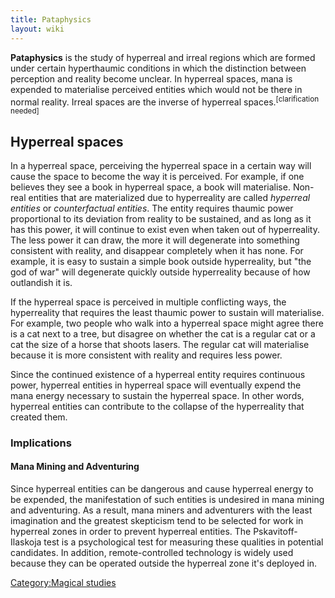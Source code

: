 ```yaml
---
title: Pataphysics
layout: wiki
---
```

**Pataphysics** is the study of hyperreal and irreal regions which are
formed under certain hyperthaumic conditions in which the distinction
between perception and reality become unclear. In hyperreal spaces, mana
is expended to materialise perceived entities which would not be there
in normal reality. Irreal spaces are the inverse of hyperreal
spaces.<sup>\[clarification needed\]</sup>

## Hyperreal spaces

In a hyperreal space, perceiving the hyperreal space in a certain way
will cause the space to become the way it is perceived. For example, if
one believes they see a book in hyperreal space, a book will
materialise. Non-real entities that are materialized due to hyperreality
are called *hyperreal entities* or *counterfactual entities*. The entity
requires thaumic power proportional to its deviation from reality to be
sustained, and as long as it has this power, it will continue to exist
even when taken out of hyperreality. The less power it can draw, the
more it will degenerate into something consistent with reality, and
disappear completely when it has none. For example, it is easy to
sustain a simple book outside hyperreality, but "the god of war" will
degenerate quickly outside hyperreality because of how outlandish it is.

If the hyperreal space is perceived in multiple conflicting ways, the
hyperreality that requires the least thaumic power to sustain will
materialise. For example, two people who walk into a hyperreal space
might agree there is a cat next to a tree, but disagree on whether the
cat is a regular cat or a cat the size of a horse that shoots lasers.
The regular cat will materialise because it is more consistent with
reality and requires less power.

Since the continued existence of a hyperreal entity requires continuous
power, hyperreal entities in hyperreal space will eventually expend the
mana energy necessary to sustain the hyperreal space. In other words,
hyperreal entities can contribute to the collapse of the hyperreality
that created them.

### Implications

#### Mana Mining and Adventuring

Since hyperreal entities can be dangerous and cause hyperreal energy to
be expended, the manifestation of such entities is undesired in mana
mining and adventuring. As a result, mana miners and adventurers with
the least imagination and the greatest skepticism tend to be selected
for work in hyperreal zones in order to prevent hyperreal entities. The
Pskavitoff-Ilaskoja test is a psychological test for measuring these
qualities in potential candidates. In addition, remote-controlled
technology is widely used because they can be operated outside the
hyperreal zone it's deployed in.

[Category:Magical studies](Category:Magical_studies "wikilink")